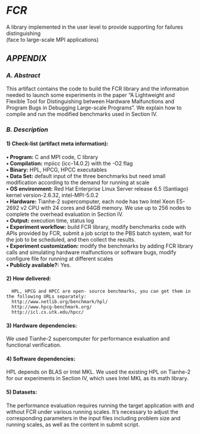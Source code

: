 # ***___FCR___***
A library implemented in the user level to provide supporting for failures distinguishing  
(face to large-scale MPI applications)   
## ***___APPENDIX___***    
### **___A. Abstract___**     
This artifact contains the code to build the FCR library and the information needed to launch some experiments in the paper “A Lightweight and Flexible Tool for Distinguishing between Hardware Malfunctions and Program Bugs in Debugging Large-scale Programs”. We explain how to compile and run the modified benchmarks used in Section IV.
### **___B. Description___**
#### **1)	Check-list (artifact meta information):**    
**•	Program:** C and MPI code, C library    
**•	Compilation:** mpiicc (icc-14.0.2) with the -O2 flag    
**•	Binary:** HPL, HPCG, HPCC executables   
**•	Data Set:** default input of the three benchmarks but need small modification according to the demand for running at scale     
**•	OS environment:** Red Hat Enterprise Linux Server release 6.5 (Santiago) kernel version-2.6.32, intel-MPI-5.0.2     
**•	Hardware:** Tianhe-2 supercomputer, each node has  two Intel Xeon E5-2692 v2 CPU with 24 cores and 64GB memory. We use up to 256 nodes to complete the overhead evaluation in Section IV.    
**•	Output:** 	execution time, status log    
**•	Experiment workflow:** build FCR library, modify benchmarks code with APIs provided by FCR, submit a job script to the PBS batch system, wait for the job to be scheduled, and then collect the results.      
**•	Experiment customization:** modify the benchmarks by adding FCR library calls and simulating hardware malfunctions or software bugs, modify configure file for running at different scales    
**•	Publicly available?:** Yes.   

#### **2)	How delivered:**    
      HPL, HPCG and HPCC are open- source benchmarks, you can get them in the following URLs separately: 
      http://www.netlib.org/benchmark/hpl/    
      http://www.hpcg-benchmark.org/        
      http://icl.cs.utk.edu/hpcc/   
#### **3)  Hardware dependencies:**     
We used Tianhe-2 supercomputer for performance evaluation and functional verification.      
#### **4)  Software dependencies:**
HPL depends on BLAS or Intel MKL. We used the existing HPL on Tianhe-2 for our experiments in Section IV, which uses Intel MKL as its math library.
#### **5)  Datasets:**
The performance evaluation requires running the target application with and without FCR under various running scales. It’s necessary to adjust the corresponding parameters in the input files including problem size and running scales, as well as the content in submit script.

      
      

      








